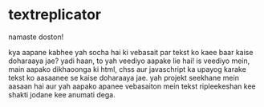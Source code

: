 # textreplicator
namaste doston!

kya aapane kabhee yah socha hai ki vebasait par tekst ko kaee baar kaise doharaaya jae? yadi haan, to yah veediyo aapake lie hai! is veediyo mein, main aapako dikhaoonga ki html, chss aur javaschript ka upayog karake tekst ko aasaanee se kaise doharaaya jae. yah projekt seekhane mein aasaan hai aur yah aapako apanee vebasaiton mein tekst ripleekeshan kee shakti jodane kee anumati dega.
